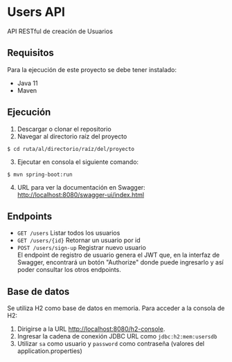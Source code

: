 # Users API

API RESTful de creación de Usuarios

## Requisitos
Para la ejecución de este proyecto se debe tener instalado:
- Java 11
- Maven

## Ejecución
1. Descargar o clonar el repositorio
2. Navegar al directorio raíz del proyecto
```
$ cd ruta/al/directorio/raíz/del/proyecto
```
3. Ejecutar en consola el siguiente comando:
```
$ mvn spring-boot:run
```
4. URL para ver la documentación en Swagger:  
[http://localhost:8080/swagger-ui/index.html](http://localhost:8080/swagger-ui/index.html)

## Endpoints
- `GET /users` Listar todos los usuarios 
- `GET /users/{id}` Retornar un usuario por id
- `POST /users/sign-up` Registrar nuevo usuario  
El endpoint de registro de usuario genera el JWT que, en la interfaz de Swagger, 
encontrará un botón "Authorize" donde puede ingresarlo y así poder consultar los otros endpoints.

## Base de datos
Se utiliza H2 como base de datos en memoria. Para acceder a la consola de H2:
1. Dirigirse a la URL [http://localhost:8080/h2-console](http://localhost:8080/h2-console).
2. Ingresar la cadena de conexión JDBC URL como `jdbc:h2:mem:usersdb`
3. Utilizar `sa` como usuario y `password` como contraseña (valores del application.properties)

